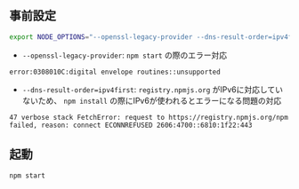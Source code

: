 ## 事前設定

```sh
export NODE_OPTIONS="--openssl-legacy-provider --dns-result-order=ipv4first"
```

- `--openssl-legacy-provider`: `npm start` の際のエラー対応

```
error:0308010C:digital envelope routines::unsupported
```

- `--dns-result-order=ipv4first`: `registry.npmjs.org` がIPv6に対応していないため、 `npm install` の際にIPv6が使われるとエラーになる問題の対応

```
47 verbose stack FetchError: request to https://registry.npmjs.org/npm failed, reason: connect ECONNREFUSED 2606:4700::6810:1f22:443
```

## 起動

```sh
npm start
```
